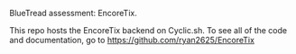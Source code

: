 BlueTread assessment: EncoreTix.

This repo hosts the EncoreTix backend on Cyclic.sh. To see all of the code and documentation, go to https://github.com/ryan2625/EncoreTix
